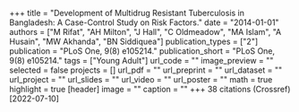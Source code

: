 +++
title = "Development of Multidrug Resistant Tuberculosis in Bangladesh: A Case-Control Study on Risk Factors."
date = "2014-01-01"
authors = ["M Rifat", "AH Milton", "J Hall", "C Oldmeadow", "MA Islam", "A Husain", "MW Akhanda", "BN Siddiquea"]
publication_types = ["2"]
publication = "PLoS One, 9(8) e105214."
publication_short = "PLoS One, 9(8) e105214."
tags = ["Young Adult"]
url_code = ""
image_preview = ""
selected = false
projects = []
url_pdf = ""
url_preprint = ""
url_dataset = ""
url_project = ""
url_slides = ""
url_video = ""
url_poster = ""
math = true
highlight = true
[header]
image = ""
caption = ""
+++
38 citations (Crossref) [2022-07-10]
